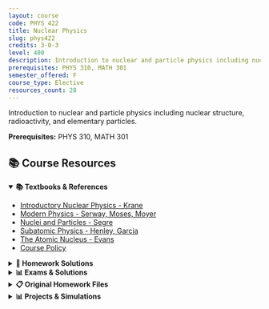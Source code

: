 ```yaml
---
layout: course
code: PHYS 422
title: Nuclear Physics
slug: phys422
credits: 3-0-3
level: 400
description: Introduction to nuclear and particle physics including nuclear structure, radioactivity, and elementary particles.
prerequisites: PHYS 310, MATH 301
semester_offered: F
course_type: Elective
resources_count: 28
---
```


Introduction to nuclear and particle physics including nuclear structure, radioactivity, and elementary particles.

**Prerequisites:** PHYS 310, MATH 301

## 📚 Course Resources

<details open>
<summary><strong>📚 Textbooks & References</strong></summary>
<ul>
<li><a href="/assets/resources/electives/phys422/textbooks/1.Introductory Nuclear Physics-Kenneth S. Krane.pdf">Introductory Nuclear Physics - Krane</a></li>
<li><a href="/assets/resources/electives/phys422/textbooks/2. Modern Physics 3rd Edition (Serway, Moses, Moyer).pdf">Modern Physics - Serway, Moses, Moyer</a></li>
<li><a href="/assets/resources/electives/phys422/textbooks/3. Nuclei and Particles-An Introduction (Segre).pdf">Nuclei and Particles - Segre</a></li>
<li><a href="/assets/resources/electives/phys422/textbooks/4. Subatomic Physics (Henley, Garcia).pdf">Subatomic Physics - Henley, Garcia</a></li>
<li><a href="/assets/resources/electives/phys422/textbooks/5. The Atomic Nucleus (Evans).djvu">The Atomic Nucleus - Evans</a></li>
<li><a href="/assets/resources/electives/phys422/textbooks/PHYS 422-222 COURSE POLICY.pdf">Course Policy</a></li>
</ul>
</details>

<details>
<summary><strong>📝 Homework Solutions</strong></summary>
<ul>
<li><a href="/assets/resources/electives/phys422/homework/PHYS 422-222 HW-1 Solutions.pdf">HW 1 - Solutions</a></li>
<li><a href="/assets/resources/electives/phys422/homework/PHYS 422-222 HW-2 Solutions.docx">HW 2 - Solutions</a></li>
<li><a href="/assets/resources/electives/phys422/homework/PHYS 422-222 HW-3 Solutions.pdf">HW 3 - Solutions</a></li>
<li><a href="/assets/resources/electives/phys422/homework/PHYS 422-222 HW-4 Solutions.docx">HW 4 - Solutions</a></li>
<li><a href="/assets/resources/electives/phys422/homework/PHYS 422-222 HW-5 Solutions.docx">HW 5 - Solutions</a></li>
<li><a href="/assets/resources/electives/phys422/homework/PHYS 422-222 HW-6 Solutions.docx">HW 6 - Solutions</a></li>
<li><a href="/assets/resources/electives/phys422/homework/PHYS 422-222 HW-7 Solutions.docx">HW 7 - Solutions</a></li>
<li><a href="/assets/resources/electives/phys422/homework/PHYS 422-222 HW-8 Solutions.docx">HW 8 - Solutions</a></li>
<li><a href="/assets/resources/electives/phys422/homework/PHYS 422-222 HW-9 Solutions(1).docx">HW 9 - Solutions</a></li>
</ul>
</details>

<details>
<summary><strong>📊 Exams & Solutions</strong></summary>
<ul>
<li><a href="/assets/resources/electives/phys422/exams/PHYS 422-222 Major-1 Exam Solutions.docx">Major Exam 1 - Solutions</a></li>
<li><a href="/assets/resources/electives/phys422/exams/PHYS 422-222 Major-2 Exam Solutions.docx">Major Exam 2 - Solutions</a></li>
</ul>
</details>

<details>
<summary><strong>📋 Original Homework Files</strong></summary>
<ul>
<li><a href="/assets/resources/electives/phys422/422HW1.nb">Homework 1 (Mathematica)</a></li>
<li><a href="/assets/resources/electives/phys422/422HW1.pdf">Homework 1 (PDF)</a></li>
<li><a href="/assets/resources/electives/phys422/422HW2.nb">Homework 2 (Mathematica)</a></li>
<li><a href="/assets/resources/electives/phys422/422HW2.pdf">Homework 2 (PDF)</a></li>
<li><a href="/assets/resources/electives/phys422/422HW4.pdf">Homework 4</a></li>
<li><a href="/assets/resources/electives/phys422/422HW5.nb">Homework 5 (Mathematica)</a></li>
<li><a href="/assets/resources/electives/phys422/422HW5.pdf">Homework 5 (PDF)</a></li>
<li><a href="/assets/resources/electives/phys422/422HW7.pdf">Homework 7</a></li>
<li><a href="/assets/resources/electives/phys422/422HW8.pdf">Homework 8</a></li>
</ul>
</details>

<details>
<summary><strong>📊 Projects & Simulations</strong></summary>
<ul>
<li><a href="/assets/resources/electives/phys422/Monte Carlo Simulation of Radiation Transport (Gamma Rays).pdf">Monte Carlo Simulation Report</a></li>
<li><a href="/assets/resources/electives/phys422/Monte Carlo for Gamma Ray Transport.ipynb">Monte Carlo Simulation Code</a></li>
</ul>
</details>